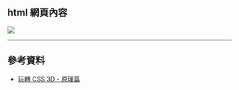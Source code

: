 ## html 網頁內容
![](https://i.imgur.com/ICPhtTU.png)

<hr>

## 參考資料
- [玩轉 CSS 3D - 原理篇](https://www.oxxostudio.tw/articles/201506/css-3d.html)
